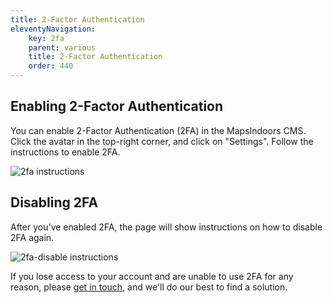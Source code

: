 ```yaml
---
title: 2-Factor Authentication
eleventyNavigation:
    key: 2fa
    parent: various
    title: 2-Factor Authentication
    order: 440
---
```


## Enabling 2-Factor Authentication

You can enable 2-Factor Authentication (2FA) in the MapsIndoors CMS. Click the avatar in the top-right corner, and click on "Settings". Follow the instructions to enable 2FA.

![2fa instructions](/assets/various/Dashboard/2fa.png)

## Disabling 2FA

After you've enabled 2FA, the page will show instructions on how to disable 2FA again.

![2fa-disable instructions](/assets/various/Dashboard/2fa-disable.png)

If you lose access to your account and are unable to use 2FA for any reason, please [get in touch](https://resources.mapspeople.com/contact-us), and we'll do our best to find a solution.
